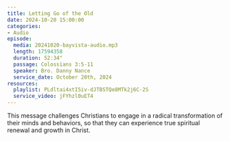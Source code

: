 ```yaml
---
title: Letting Go of the Old
date: 2024-10-20 15:00:00
categories:
- Audio
episode:
  media: 20241020-bayvista-audio.mp3
  length: 17594358
  duration: 52:34"
  passage: Colossians 3:5-11
  speaker: Bro. Danny Nance
  service_date: October 20th, 2024
resources:
  playlist: PLdltai4xtI5iv-dJTBSTQe8MTk2j6C-2S
  service_video: jFYhzl0uET4
---
```

This message challenges Christians to engage in a radical transformation of their minds and
behaviors, so that they can experience true spiritual renewal and growth in Christ.
